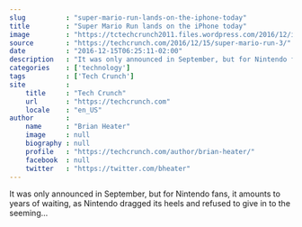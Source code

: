 ```yaml
---
slug          : "super-mario-run-lands-on-the-iphone-today"
title         : "Super Mario Run lands on the iPhone today"
image         : "https://tctechcrunch2011.files.wordpress.com/2016/12/img_0586.jpg?w=764&h=400&crop=1"
source        : "https://techcrunch.com/2016/12/15/super-mario-run-3/"
date          : "2016-12-15T06:25:11-02:00"
description   : "It was only announced in September, but for Nintendo fans, it amounts to years of waiting, as Nintendo dragged its heels and refused to give in to the seeming..."
categories    : ['technology']
tags          : ['Tech Crunch']
site          :
    title     : "Tech Crunch"
    url       : "https://techcrunch.com"
    locale    : "en_US"
author        :
    name      : "Brian Heater"
    image     : null
    biography : null
    profile   : "https://techcrunch.com/author/brian-heater/"
    facebook  : null
    twitter   : "https://twitter.com/bheater"
---
```


It was only announced in September, but for Nintendo fans, it amounts to years of waiting, as Nintendo dragged its heels and refused to give in to the seeming...

